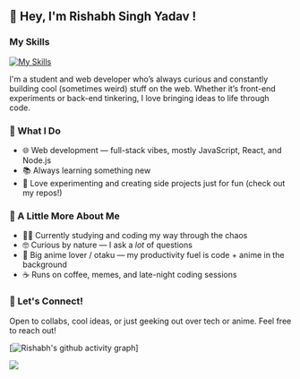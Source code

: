 ## 👋 Hey, I'm Rishabh Singh Yadav !

### My Skills 
[![My Skills](https://skillicons.dev/icons?i=html,css,js,c,cpp,py,mysql)](https://skillicons.dev)

I'm a student and web developer who’s always curious and constantly building cool (sometimes weird) stuff on the web. Whether it’s front-end experiments or back-end tinkering, I love bringing ideas to life through code.

### 🔧 What I Do
- 🌐 Web development — full-stack vibes, mostly JavaScript, React, and Node.js
- 📚 Always learning something new 
- 🧪 Love experimenting and creating side projects just for fun (check out my repos!)

### 🎌 A Little More About Me
- 👨‍🎓 Currently studying and coding my way through the chaos
- 🤓 Curious by nature — I ask a *lot* of questions
- 🍜 Big anime lover / otaku — my productivity fuel is code + anime in the background
- ☕ Runs on coffee, memes, and late-night coding sessions

### 🤝 Let's Connect!
Open to collabs, cool ideas, or just geeking out over tech or anime. Feel free to reach out!

[![Rishabh's github activity graph](https://github-readme-activity-graph.vercel.app/graph?username=GitSetGoRishabh&theme=merko)]


![](https://komarev.com/ghpvc/?username=GitSetGoRishabh&abbreviated=true)
